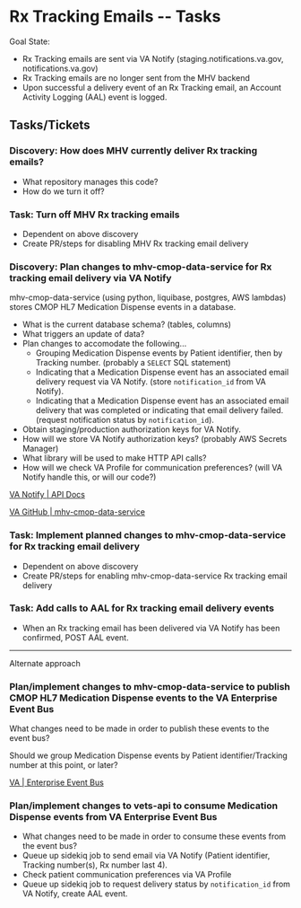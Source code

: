 # Rx Tracking Emails -- Tasks

Goal State:

- Rx Tracking emails are sent via VA Notify (staging.notifications.va.gov, notifications.va.gov)
- Rx Tracking emails are no longer sent from the MHV backend
- Upon successful a delivery event of an Rx Tracking email, an Account Activity Logging (AAL) event is logged.

## Tasks/Tickets

### Discovery: How does MHV currently deliver Rx tracking emails?

- What repository manages this code?
- How do we turn it off?

### Task: Turn off MHV Rx tracking emails

- Dependent on above discovery
- Create PR/steps for disabling MHV Rx tracking email delivery

### Discovery: Plan changes to mhv-cmop-data-service for Rx tracking email delivery via VA Notify

mhv-cmop-data-service (using python, liquibase, postgres, AWS lambdas) stores CMOP HL7 Medication Dispense events in a database.

- What is the current database schema? (tables, columns)
- What triggers an update of data?
- Plan changes to accomodate the following...
  - Grouping Medication Dispense events by Patient identifier, then by Tracking number. (probably a `SELECT` SQL statement)
  - Indicating that a Medication Dispense event has an associated email delivery request via VA Notify. (store `notification_id` from VA Notify).
  - Indicating that a Medication Dispense event has an associated email delivery that was completed or indicating that email delivery failed. (request notification status by `notification_id`).
- Obtain staging/production authorization keys for VA Notify.
- How will we store VA Notify authorization keys? (probably AWS Secrets Manager)
- What library will be used to make HTTP API calls?
- How will we check VA Profile for communication preferences? (will VA Notify handle this, or will our code?)

[VA Notify | API Docs](https://staging.notifications.va.gov/developer/api_docs)

[VA GitHub | mhv-cmop-data-service](https://github.com/department-of-veterans-affairs/mhv-cmop-data-service#readme)

### Task: Implement planned changes to mhv-cmop-data-service for Rx tracking email delivery

- Dependent on above discovery
- Create PR/steps for enabling mhv-cmop-data-service Rx tracking email delivery

### Task: Add calls to AAL for Rx tracking email delivery events

- When an Rx tracking email has been delivered via VA Notify has been confirmed, POST AAL event.

---

Alternate approach

### Plan/implement changes to mhv-cmop-data-service to publish CMOP HL7 Medication Dispense events to the VA Enterprise Event Bus

What changes need to be made in order to publish these events to the event bus?

Should we group Medication Dispense events by Patient identifier/Tracking number at this point, or later?

[VA | Enterprise Event Bus](https://department-of-veterans-affairs.github.io/ves-event-bus-developer-portal/)

### Plan/implement changes to vets-api to consume Medication Dispense events from VA Enterprise Event Bus

- What changes need to be made in order to consume these events from the event bus?
- Queue up sidekiq job to send email via VA Notify (Patient identifier, Tracking number(s), Rx number last 4).
- Check patient communication preferences via VA Profile
- Queue up sidekiq job to request delivery status by `notification_id` from VA Notify, create AAL event.
